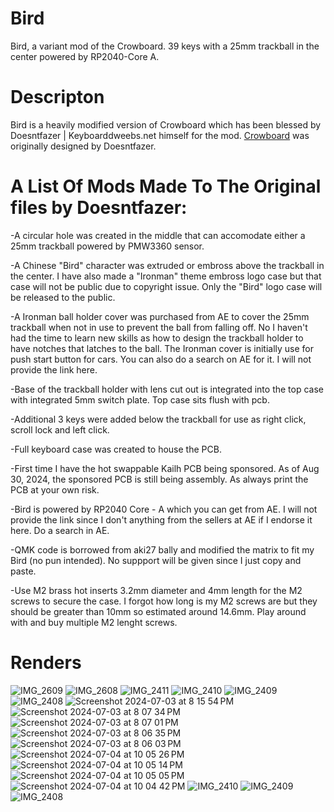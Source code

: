 # Bird
Bird, a variant mod of the Crowboard.  39 keys with a 25mm trackball in the center powered by RP2040-Core A.

# Descripton
Bird is a heavily modified version of Crowboard which has been blessed by Doesntfazer | Keyboarddweebs.net himself for the mod. [Crowboard](https://github.com/doesntfazer/CrowBoard) was originally designed by Doesntfazer.

# A List Of Mods Made To The Original files by Doesntfazer:

-A circular hole was created in the middle that can accomodate either a 25mm trackball powered by PMW3360 sensor.

-A Chinese "Bird" character was extruded or embross above the trackball in the center. I have also made a "Ironman" theme embross logo case but that case will not be public due to copyright issue. 
Only the "Bird" logo case will be released to the public.

-A Ironman ball holder cover was purchased from AE to cover the 25mm trackball when not in use to prevent the ball from falling off. No I haven't had the time to learn new skills as how to design the
trackball holder to have notches that latches to the ball. The Ironman cover is initially use for push start button for cars. You can also do a search on AE for it. I will not provide the link here.

-Base of the trackball holder with lens cut out is integrated into the top case with integrated 5mm switch plate. Top case sits flush with pcb.

-Additional 3 keys were added below the trackball for use as right click, scroll lock and left click.

-Full keyboard case was created to house the PCB.

-First time I have the hot swappable Kailh PCB being sponsored. As of Aug 30, 2024, the sponsored PCB is still being assembly. As always print the PCB at your own risk.

-Bird is powered by RP2040 Core - A which you can get from AE. I will not provide the link since I don't anything from the sellers at AE if I endorse it here. Do a search in AE.

-QMK code is borrowed from aki27 bally and modified the matrix to fit my Bird (no pun intended). No suppport will be given since I just copy and paste.

-Use M2 brass hot inserts 3.2mm diameter and 4mm length for the M2 screws to secure the case. I forgot how long is my M2 screws are but they should be greater than 10mm so estimated around 14.6mm. Play around with and buy multiple M2 lenght screws.

# Renders
![IMG_2609](https://github.com/user-attachments/assets/223fefb8-27f1-4b50-b755-11ceb813f4c6)
![IMG_2608](https://github.com/user-attachments/assets/3366437d-62d1-4d7b-a124-2eb20dc98f2e)
![IMG_2411](https://github.com/user-attachments/assets/1b0e5a2f-2d2e-4276-87bd-5c1ddd8f8ebc)
![IMG_2410](https://github.com/user-attachments/assets/1738befe-f245-49ae-94db-b5bab0c7f8eb)
![IMG_2409](https://github.com/user-attachments/assets/e9ba0fab-1d86-4a3b-9830-7d72490bf52a)
![IMG_2408](https://github.com/user-attachments/assets/3831838e-71eb-4d6c-9731-6a0021d59b5b)
![Screenshot 2024-07-03 at 8 15 54 PM](https://github.com/user-attachments/assets/4d3c1b0d-0bc4-465f-aaa1-b9a0a5e14d99)
![Screenshot 2024-07-03 at 8 07 34 PM](https://github.com/user-attachments/assets/6e28154b-facb-4aab-b1a1-c887faaf3fc8)
![Screenshot 2024-07-03 at 8 07 01 PM](https://github.com/user-attachments/assets/54d0b703-9a29-4c03-949e-3f99637f9501)
![Screenshot 2024-07-03 at 8 06 35 PM](https://github.com/user-attachments/assets/d3426c3f-58d5-4864-b514-27558306725e)
![Screenshot 2024-07-03 at 8 06 03 PM](https://github.com/user-attachments/assets/86410ece-c648-47f7-9866-9706d66f4964)
![Screenshot 2024-07-04 at 10 05 26 PM](https://github.com/user-attachments/assets/e0bcdf14-9112-4552-8bb5-2668016e9b85)
![Screenshot 2024-07-04 at 10 05 14 PM](https://github.com/user-attachments/assets/93c76206-39eb-4889-acdf-2fa6b6f51195)
![Screenshot 2024-07-04 at 10 05 05 PM](https://github.com/user-attachments/assets/6707c23e-bfda-43f7-bb66-db2cd487fa5b)
![Screenshot 2024-07-04 at 10 04 42 PM](https://github.com/user-attachments/assets/bf9f9c77-b29e-46b8-a4a1-869e7f794586)
![IMG_2410](https://github.com/user-attachments/assets/5f48263c-eff7-47bd-941c-333c62a67131)
![IMG_2409](https://github.com/user-attachments/assets/2dd7118f-b327-4d28-b829-12cef11cb815)
![IMG_2408](https://github.com/user-attachments/assets/9a14033c-03e2-4a3a-8083-2b5570c42469)
